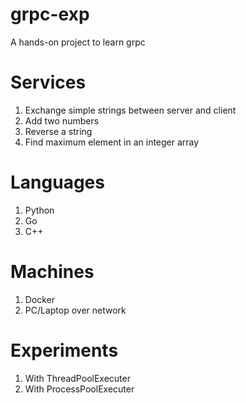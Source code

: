 # grpc-exp
A hands-on project to learn grpc

# Services
1. Exchange simple strings between server and client
2. Add two numbers
3. Reverse a string
4. Find maximum element in an integer array

# Languages
1. Python
2. Go
3. C++

# Machines
1. Docker
2. PC/Laptop over network

# Experiments
1. With ThreadPoolExecuter
2. With ProcessPoolExecuter
